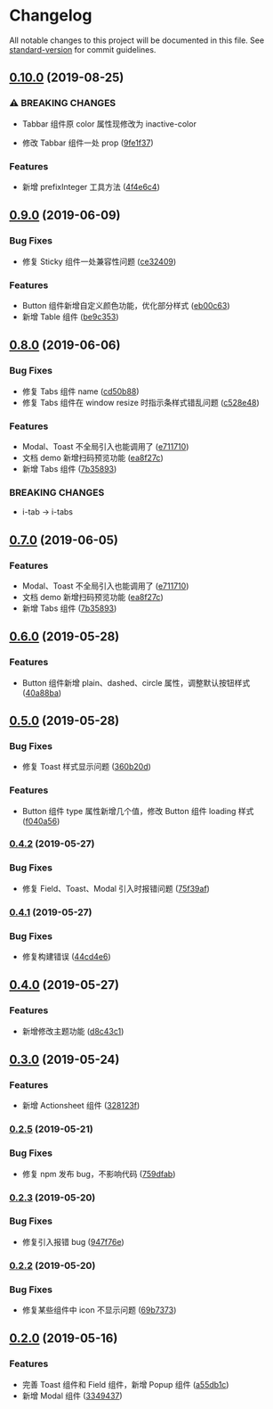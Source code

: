# Changelog

All notable changes to this project will be documented in this file. See [standard-version](https://github.com/conventional-changelog/standard-version) for commit guidelines.

## [0.10.0](https://github.com/xiaojun1994/unique-ui/compare/v0.9.0...v0.10.0) (2019-08-25)


### ⚠ BREAKING CHANGES

* Tabbar 组件原 color 属性现修改为 inactive-color

* 修改 Tabbar 组件一处 prop ([9fe1f37](https://github.com/xiaojun1994/unique-ui/commit/9fe1f37))


### Features

* 新增 prefixInteger 工具方法 ([4f4e6c4](https://github.com/xiaojun1994/unique-ui/commit/4f4e6c4))

## [0.9.0](https://github.com/xiaojun1994/unique-ui/compare/v0.8.0...v0.9.0) (2019-06-09)


### Bug Fixes

* 修复 Sticky 组件一处兼容性问题 ([ce32409](https://github.com/xiaojun1994/unique-ui/commit/ce32409))


### Features

* Button 组件新增自定义颜色功能，优化部分样式 ([eb00c63](https://github.com/xiaojun1994/unique-ui/commit/eb00c63))
* 新增 Table 组件 ([be9c353](https://github.com/xiaojun1994/unique-ui/commit/be9c353))



## [0.8.0](https://github.com/xiaojun1994/unique-ui/compare/v0.6.0...v0.8.0) (2019-06-06)


### Bug Fixes

* 修复 Tabs 组件 name ([cd50b88](https://github.com/xiaojun1994/unique-ui/commit/cd50b88))
* 修复 Tabs 组件在 window resize 时指示条样式错乱问题 ([c528e48](https://github.com/xiaojun1994/unique-ui/commit/c528e48))


### Features

* Modal、Toast 不全局引入也能调用了 ([e711710](https://github.com/xiaojun1994/unique-ui/commit/e711710))
* 文档 demo 新增扫码预览功能 ([ea8f27c](https://github.com/xiaojun1994/unique-ui/commit/ea8f27c))
* 新增 Tabs 组件 ([7b35893](https://github.com/xiaojun1994/unique-ui/commit/7b35893))


### BREAKING CHANGES

* i-tab -> i-tabs



## [0.7.0](https://github.com/xiaojun1994/unique-ui/compare/v0.6.0...v0.7.0) (2019-06-05)


### Features

* Modal、Toast 不全局引入也能调用了 ([e711710](https://github.com/xiaojun1994/unique-ui/commit/e711710))
* 文档 demo 新增扫码预览功能 ([ea8f27c](https://github.com/xiaojun1994/unique-ui/commit/ea8f27c))
* 新增 Tabs 组件 ([7b35893](https://github.com/xiaojun1994/unique-ui/commit/7b35893))



## [0.6.0](https://github.com/xiaojun1994/unique-ui/compare/v0.5.0...v0.6.0) (2019-05-28)


### Features

* Button 组件新增 plain、dashed、circle 属性，调整默认按钮样式 ([40a88ba](https://github.com/xiaojun1994/unique-ui/commit/40a88ba))



## [0.5.0](https://github.com/xiaojun1994/unique-ui/compare/v0.4.2...v0.5.0) (2019-05-28)


### Bug Fixes

* 修复 Toast 样式显示问题 ([360b20d](https://github.com/xiaojun1994/unique-ui/commit/360b20d))


### Features

* Button 组件 type 属性新增几个值，修改 Button 组件 loading 样式 ([f040a56](https://github.com/xiaojun1994/unique-ui/commit/f040a56))



### [0.4.2](https://github.com/xiaojun1994/unique-ui/compare/v0.4.1...v0.4.2) (2019-05-27)


### Bug Fixes

* 修复 Field、Toast、Modal 引入时报错问题 ([75f39af](https://github.com/xiaojun1994/unique-ui/commit/75f39af))



### [0.4.1](https://github.com/xiaojun1994/unique-ui/compare/v0.4.0...v0.4.1) (2019-05-27)


### Bug Fixes

* 修复构建错误 ([44cd4e6](https://github.com/xiaojun1994/unique-ui/commit/44cd4e6))



## [0.4.0](https://github.com/xiaojun1994/unique-ui/compare/v0.3.0...v0.4.0) (2019-05-27)


### Features

* 新增修改主题功能 ([d8c43c1](https://github.com/xiaojun1994/unique-ui/commit/d8c43c1))



## [0.3.0](https://github.com/xiaojun1994/unique-ui/compare/v0.2.6...v0.3.0) (2019-05-24)


### Features

* 新增 Actionsheet 组件 ([328123f](https://github.com/xiaojun1994/unique-ui/commit/328123f))



### [0.2.5](https://github.com/xiaojun1994/unique-ui/compare/v0.2.4...v0.2.5) (2019-05-21)


### Bug Fixes

* 修复 npm 发布 bug，不影响代码 ([759dfab](https://github.com/xiaojun1994/unique-ui/commit/759dfab))



### [0.2.3](https://github.com/xiaojun1994/unique-ui/compare/v0.2.2...v0.2.3) (2019-05-20)


### Bug Fixes

* 修复引入报错 bug ([947f76e](https://github.com/xiaojun1994/unique-ui/commit/947f76e))



### [0.2.2](https://github.com/xiaojun1994/unique-ui/compare/v0.2.1...v0.2.2) (2019-05-20)


### Bug Fixes

* 修复某些组件中 icon 不显示问题 ([69b7373](https://github.com/xiaojun1994/unique-ui/commit/69b7373))



## [0.2.0](https://github.com/xiaojun1994/unique-ui/compare/v0.1.0...v0.2.0) (2019-05-16)


### Features

* 完善 Toast 组件和 Field 组件，新增 Popup 组件 ([a55db1c](https://github.com/xiaojun1994/unique-ui/commit/a55db1c))
* 新增 Modal 组件 ([3349437](https://github.com/xiaojun1994/unique-ui/commit/3349437))